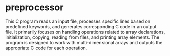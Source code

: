 # preprocessor
This C program reads an input file, processes specific lines based on predefined keywords, and generates corresponding C code in an output file. It primarily focuses on handling operations related to array declarations, initialization, copying, reading from files, and printing array elements. The program is designed to work with multi-dimensional arrays and outputs the appropriate C code for each operation.
